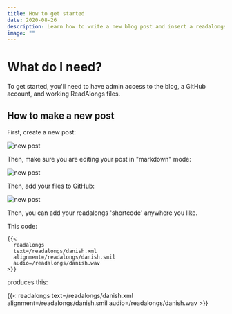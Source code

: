 ```yaml
---
title: How to get started
date: 2020-08-26
description: Learn how to write a new blog post and insert a readalongs widget.
image: ""
---
```

# What do I need?

To get started, you'll need to have admin access to the blog, a GitHub account, and working ReadAlongs files.

## How to make a new post

First, create a new post:

![new post](/img/new-post.png)

Then, make sure you are editing your post in "markdown" mode:

![new post](/img/markdown-mode.png)

Then, add your files to GitHub:

![new post](/img/gh.png)

Then, you can add your readalongs 'shortcode' anywhere you like.

This code:

```
{{< 
  readalongs
  text=/readalongs/danish.xml 
  alignment=/readalongs/danish.smil 
  audio=/readalongs/danish.wav 
>}}
```

produces this:

{{< readalongs
  text=/readalongs/danish.xml 
  alignment=/readalongs/danish.smil 
  audio=/readalongs/danish.wav >}}